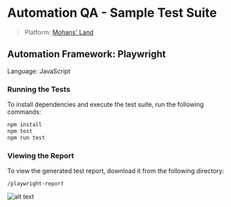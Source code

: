 # Automation QA - Sample Test Suite

> Platform: [Mohans' Land](https://mohanshil.vercel.app/)

## Automation Framework: Playwright

Language: JavaScript

### Running the Tests

To install dependencies and execute the test suite, run the following commands:

```bash
npm install
npm test
npm run test
```

### Viewing the Report

To view the generated test report, download it from the following directory:

`/playwright-report`

![alt text](image.png)
